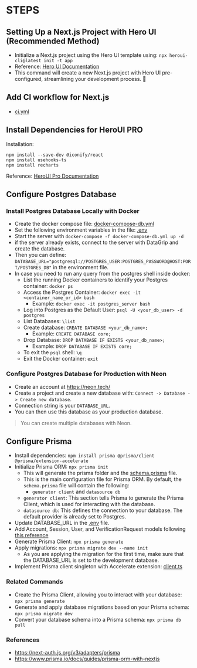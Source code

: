 # STEPS

## Setting Up a Next.js Project with Hero UI (Recommended Method)

* Initialize a Next.js project using the Hero UI template using: `npx heroui-cli@latest init -t app`
* Reference: [Hero UI Documentation](https://www.heroui.com/docs/frameworks/nextjs#heroui-cli-recommended)
* This command will create a new Next.js project with Hero UI pre-configured, streamlining your development process. 🚀

## Add CI workflow for Next.js

* [ci.yml](../.github/workflows/ci.yml)

## Install Dependencies for HeroUI PRO

Installation:

```shell
npm install --save-dev @iconify/react
npm install usehooks-ts
npm install recharts
```

Reference: [HeroUI Pro Documentation](https://www.heroui.pro/documentation)

## Configure Postgres Database

### Install Postgres Database Locally with Docker

* Create the docker compose file: [docker-compose-db.yml](../docker-compose-db.yml)
* Set the following environment variables in the file: [.env](../.env)
* Start the server with `docker-compose -f docker-compose-db.yml up -d`
* if the server already exists, connect to the server with DataGrip and create the database.
* Then you can define: `DATABASE_URL="postgresql://POSTGRES_USER:POSTGRES_PASSWORD@HOST:PORT/POSTGRES_DB"` in the environment file.
* In case you need to run any query from the postgres shell inside docker:
  * List the running Docker containers to identify your Postgres container: `docker ps`
  * Access the Postgres Container: `docker exec -it <container_name_or_id> bash`
    * Example: `docker exec -it postgres_server bash`
  * Log into Postgres as the Default User: `psql -U <your_db_user> -d postgres`
  * List Databases: `\list`
  * Create database: `CREATE DATABASE <your_db_name>;`
    * Example: `CREATE DATABASE core;`
  * Drop Database: `DROP DATABASE IF EXISTS <your_db_name>;`
    * Example: `DROP DATABASE IF EXISTS core;`
  * To exit the `psql` shell: `\q`
  * Exit the Docker container: `exit`

### Configure Postgres Database for Production with Neon

* Create an account at https://neon.tech/
* Create a project and create a new database with: `Connect -> Database -> Create new database`.
* Connection string is your `DATABASE_URL`.
* You can then use this database as your production database.

> You can create multiple databases with Neon.

## Configure Prisma

* Install dependencies: `npm install prisma @prisma/client @prisma/extension-accelerate`
* Initialize Prisma ORM: `npx prisma init`
  * This will generate the prisma folder and the [schema.prisma](../prisma/schema.prisma) file.
  * This is the main configuration file for Prisma ORM. By default, the `schema.prisma` file will contain the following:
    * `generator client` and `datasource db`
  * `generator client`: This section tells Prisma to generate the Prisma Client, which is used for interacting with the database.
  * `datasource db`: This defines the connection to your database. The default provider is already set to Postgres.
* Update DATABASE_URL in the [.env](../.env) file.
* Add Account, Session, User, and VerificationRequest models following [this reference](https://next-auth.js.org/v3/adapters/prisma#setup)
* Generate Prisma Client: `npx prisma generate`
* Apply migrations: `npx prisma migrate dev --name init`
  * As you are applying the migration for the first time, make sure that the DATABASE_URL is set to the development database.
* Implement Prisma client singleton with Accelerate extension: [client.ts](../prisma/client.ts)

### Related Commands

* Create the Prisma Client, allowing you to interact with your database: `npx prisma generate`
* Generate and apply database migrations based on your Prisma schema: `npx prisma migrate dev`
* Convert your database schema into a Prisma schema: `npx prisma db pull`

### References

* https://next-auth.js.org/v3/adapters/prisma
* https://www.prisma.io/docs/guides/prisma-orm-with-nextjs
